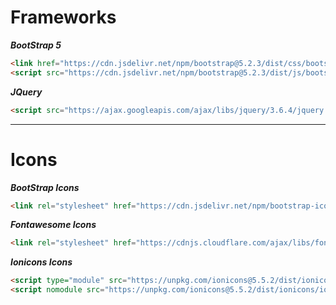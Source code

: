 # Frameworks
***BootStrap 5***<br>
```html
<link href="https://cdn.jsdelivr.net/npm/bootstrap@5.2.3/dist/css/bootstrap.min.css" rel="stylesheet">
<script src="https://cdn.jsdelivr.net/npm/bootstrap@5.2.3/dist/js/bootstrap.bundle.min.js"></script>
```

***JQuery***<br>
```html
<script src="https://ajax.googleapis.com/ajax/libs/jquery/3.6.4/jquery.min.js"></script>
```
<hr>

# Icons
***BootStrap Icons***<br>
```html
<link rel="stylesheet" href="https://cdn.jsdelivr.net/npm/bootstrap-icons@1.10.5/font/bootstrap-icons.css">
```

***Fontawesome Icons***<br>
```html
<link rel="stylesheet" href="https://cdnjs.cloudflare.com/ajax/libs/font-awesome/4.7.0/css/font-awesome.min.css">
```

***Ionicons Icons***<br>
```html
<script type="module" src="https://unpkg.com/ionicons@5.5.2/dist/ionicons/ionicons.esm.js"></script>
<script nomodule src="https://unpkg.com/ionicons@5.5.2/dist/ionicons/ionicons.js"></script>
```
